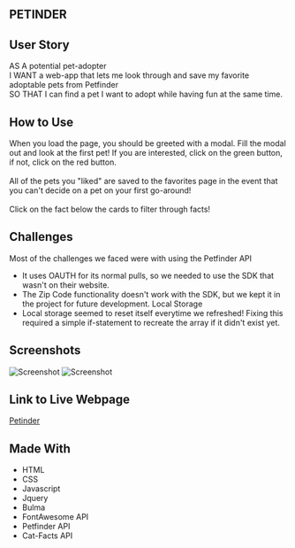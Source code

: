 ## PETINDER

## User Story
AS A potential pet-adopter <br>
I WANT a web-app that lets me look through and save my favorite adoptable pets from Petfinder <br>
SO THAT I can find a pet I want to adopt while having fun at the same time. <br>

## How to Use
When you load the page, you should be greeted with a modal. Fill the modal out and look at the first pet! If you are interested, click on the green button, if not, click on the red button.<br><br>
All of the pets you "liked" are saved to the favorites page in the event that you can't decide on a pet on your first go-around!
<br><br>
Click on the fact below the cards to filter through facts!

## Challenges
Most of the challenges we faced were with using the Petfinder API
- It uses OAUTH for its normal pulls, so we needed to use the SDK that wasn't on their website. 
- The Zip Code functionality doesn't work with the SDK, but we kept it in the project for future development.
Local Storage
- Local storage seemed to reset itself everytime we refreshed! Fixing this required a simple if-statement to recreate the array if it didn't exist yet. 

## Screenshots
![Screenshot](https://user-images.githubusercontent.com/93559764/149424590-06d346ce-e521-419b-b4f5-078ce173c967.png)
![Screenshot](https://user-images.githubusercontent.com/93559764/149424670-4f92738c-1fc8-4dca-b447-407b895d9ce5.png)


## Link to Live Webpage
[Petinder](https://danielle-gan.github.io/petinder/index.html) 

## Made With
- HTML
- CSS
- Javascript
- Jquery
- Bulma
- FontAwesome API
- Petfinder API
- Cat-Facts API
